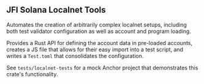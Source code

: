 ## JFI Solana Localnet Tools

Automates the creation of arbitrarily complex localnet setups, including
both test validator configuration as well as account and program loading.

Provides a Rust API for defining the account data in pre-loaded accounts,
creates a JS file that allows for their easy import into a test script,
and writes a `Test.toml` that consolidates the configuration.

See `tests/localnet-tests` for a mock Anchor project that demonstrates this crate's
functionality.